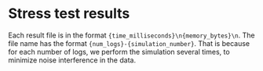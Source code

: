 # Stress test results

Each result file is in the format `{time_milliseconds}\n{memory_bytes}\n`. The
file name has the format `{num_logs}-{simulation_number}`. That is because for
each number of logs, we perform the simulation several times, to minimize noise
interference in the data.

